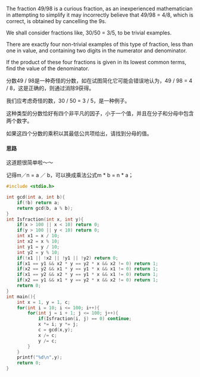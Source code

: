 The fraction 49/98 is a curious fraction, as an inexperienced mathematician in attempting to simplify it may incorrectly believe that 49/98 = 4/8, which is correct, is obtained by cancelling the 9s.

We shall consider fractions like, 30/50 = 3/5, to be trivial examples.

There are exactly four non-trivial examples of this type of fraction, less than one in value, and containing two digits in the numerator and denominator.

If the product of these four fractions is given in its lowest common terms, find the value of the denominator.

分数49 / 98是一种奇怪的分数，如在试图简化它可能会错误地认为，49 / 98 = 4 / 8，这是正确的，则通过消除9获得。

我们应考虑奇怪的数，30 / 50 = 3 / 5，是一种例子。

这种类型的分数恰好有四个非平凡的因子，小于一个值，并且在分子和分母中包含两个数字。

如果这四个分数的乘积以其最低公共项给出，请找到分母的值。

#### 思路

这道题很简单啦～～

记得m／n = a ／ b，可以换成乘法公式m * b = n * a；

```c
#include <stdio.h>

int gcd(int a, int b){
	if(!b) return a;
	return gcd(b, a % b);
}
int Isfraction(int x, int y){
	if(x > 100 || x < 10) return 0;
	if(y > 100 || y < 10) return 0;
	int x1 = x / 10;
	int x2 = x % 10;
	int y1 = y / 10;
	int y2 = y % 10;
	if(!x1 || !x2 || !y1 || !y2) return 0;
	if(x1 == y1 && x2 * y == y2 * x && x2 != 0) return 1;
	if(x2 == y2 && x1 * y == y1 * x && x1 != 0) return 1;
	if(x1 == y2 && x2 * y == y1 * x && x1 != 0) return 1;
	if(x2 == y1 && x1 * y == y2 * x && x2 != 0) return 1;
	return 0;
}
int main(){
	int x = 1, y = 1, c;
	for(int i = 10; i <= 100; i++){
		for(int j = i + 1; j <= 100; j++){
			if(Isfraction(i, j) == 0) continue;
			x *= i; y *= j;
			c = gcd(x,y);
			x /= c;
			y /= c;
		}
	}
	printf("%d\n",y);
	return 0;
}
```

